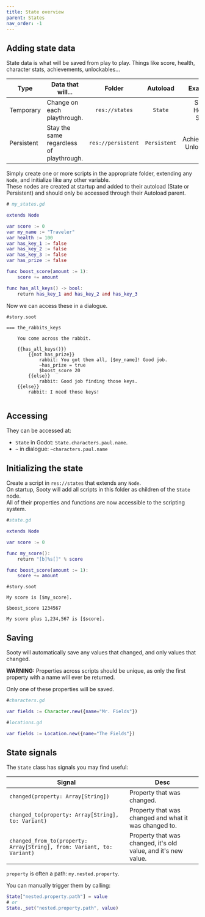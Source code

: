 ```yaml
---
title: State overview
parent: States
nav_order: -1
---
```


## Adding state data
State data is what will be saved from play to play. Things like score, health, character stats, achievements, unlockables...

|Type|Data that will...|Folder|Autoload|Examples|
|----|-----------|:------:|:----:|:-----------------------:|
|Temporary|Change on each playthrough.|`res://states`|`State`|Score<br>Health<br>Stats|
|Persistent|Stay the same regardless of playthrough.|`res://persistent`|`Persistent`|Achievements<br>Unlockables|

Simply create one or more scripts in the appropriate folder, extending any `Node`, and initialize like any other variable.  
These nodes are created at startup and added to their autoload (State or Persistent) and should only be accessed through their Autoload parent.

```gd
# my_states.gd

extends Node

var score := 0
var my_name := "Traveler"
var health := 100
var has_key_1 := false
var has_key_2 := false
var has_key_3 := false
var has_prize := false

func boost_score(amount := 1):
    score += amount

func has_all_keys() -> bool:
    return has_key_1 and has_key_2 and has_key_3
```

Now we can access these in a dialogue.
<!-- {% raw %} -->

```
#story.soot

=== the_rabbits_keys

    You come across the rabbit.

    {{has_all_keys()}}
        {{not has_prize}}
            rabbit: You got them all, [$my_name]! Good job.
            ~has_prize = true
            $boost_score 20
        {{else}}
            rabbit: Good job finding those keys.
    {{else}}
        rabbit: I need those keys!


```
<!-- {% endraw %} -->

## Accessing

They can be accessed at:
- `State` in Godot: `State.characters.paul.name`.
- `~` in dialogue: `~characters.paul.name`


## Initializing the state
Create a script in `res://states` that extends any `Node`.  
On startup, Sooty will add all scripts in this folder as children of the `State` node.  
All of their properties and functions are now accessible to the scripting system.

```gd
#state.gd

extends Node

var score := 0

func my_score():
	return "[b]%s[]" % score

func boost_score(amount := 1):
	score += amount
```
```
#story.soot

My score is [$my_score].

$boost_score 1234567

My score plus 1,234,567 is [$score].
```

## Saving
Sooty will automatically save any values that changed, and only values that changed.

**WARNING:** Properties across scripts should be unique, as only the first property with a name will ever be returned.

Only one of these properties will be saved.
```gd
#characters.gd

var fields := Character.new({name="Mr. Fields"})
```
```gd
#locations.gd

var fields := Location.new({name="The Fields"})
```

## State signals
The `State` class has signals you may find useful:  

|Signal|Desc|
|------|----|
|`changed(property: Array[String])`|Property that was changed.|
|`changed_to(property: Array[String], to: Variant)`|Property that was changed and what it was changed to.|
|`changed_from_to(property: Array[String], from: Variant, to: Variant)`|Property that was changed, it's old value, and it's new value.|

`property` is often a path: `my.nested.property`.

You can manually trigger them by calling:
```gd
State["nested.property.path"] = value
# or
State._set("nested.property.path", value)
```
